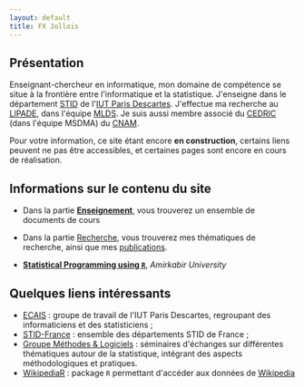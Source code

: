 ```yaml
---
layout: default
title: FX Jollois
---
```


## Présentation

Enseignant-chercheur en informatique, mon domaine de compétence se situe à la frontière 
entre l'informatique et la statistique. J'enseigne dans le département 
[STID](http://www.stid-paris.fr/) de l'[IUT Paris Descartes](http://www.iut.parisdescartes.fr). 
J'effectue ma recherche au [LIPADE](http://www.lipade.fr), dans l'équipe [MLDS](http://www.math-info.univ-paris5.fr/~nadifmoh/Accueil.html#). Je suis aussi membre associé du [CEDRIC](http://cedric.cnam.fr) (dans l'équipe MSDMA) du [CNAM](http://www.cnam.fr).

Pour votre information, ce site étant encore **en construction**, certains liens peuvent ne pas être
accessibles, et certaines pages sont encore en cours de réalisation.

## Informations sur le contenu du site

- Dans la partie [**Enseignement**](enseignement), vous trouverez un ensemble de documents 
de cours
- Dans la partie [Recherche](recherche.html), vous trouverez mes thématiques de recherche, 
ainsi que mes [publications](publications.html).

- [**Statistical Programming using `R`**](stat-prog-R.html), *Amirkabir University*

## Quelques liens intéressants 

- [ECAIS](https://sites.google.com/site/groupeecais/) : groupe de travail de l'IUT Paris
Descartes, regroupant des informaticiens et des statisticiens ;
- [STID-France](http://www.stid-france.fr/) : ensemble des départements STID de France ;
- [Groupe Méthodes & Logiciels](http://methodes-et-logiciels.sfds.asso.fr/) :
séminaires d'échanges sur différentes thématiques autour de la statistique, intégrant des
aspects méthodologiques et pratiques.
- [WikipediaR](https://cran.r-project.org/package=WikipediaR) : package `R` permettant d'accéder aux données de [Wikipedia](http://www.wikipedia.org/)

